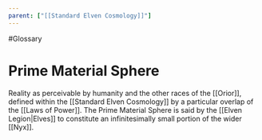 ```yaml
---
parent: ["[[Standard Elven Cosmology]]"]
---
```

#Glossary 
# Prime Material Sphere

Reality as perceivable by humanity and the other races of the [[Orior]], defined within the [[Standard Elven Cosmology]] by a particular overlap of the [[Laws of Power]]. The Prime Material Sphere is said by the [[Elven Legion|Elves]] to constitute an infinitesimally small portion of the wider [[Nyx]].